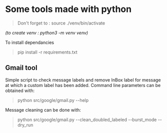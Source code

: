 # Some tools made with python

> Don't forget to : source ./venv/bin/activate

<!-- markdownlint-disable MD036 -->
_(to create venv :  python3 -m venv venv)_
<!-- markdownlint-enable MD036 -->

To install dependancies

> pip install -r requirements.txt

## Gmail tool

Simple script to check message labels and remove InBox label for message at which a custom label has been added.
Command line parameters can be obtained with:
> python src/google/gmail.py --help

Message cleaning can be done with:
> python src/google/gmail.py --clean_doubled_labeled --burst_mode --dry_run